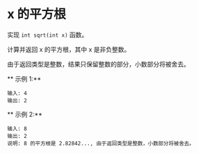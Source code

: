 # x 的平方根

实现 `int sqrt(int x)` 函数。

计算并返回 x 的平方根，其中 x 是非负整数。

由于返回类型是整数，结果只保留整数的部分，小数部分将被舍去。

** 示例 1:**

    输入: 4
    输出: 2

** 示例 2:** 

    输入: 8
    输出: 2
    说明: 8 的平方根是 2.82842..., 由于返回类型是整数，小数部分将被舍去。